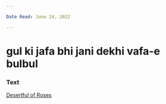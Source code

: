 ```yaml
---

Date Read: June 24, 2022

---
```


# gul ki jafa bhi jani dekhi vafa-e bulbul

### Text
[Desertful of Roses](http://www.columbia.edu/itc/mealac/pritchett/00garden/02c/0265/index_0265.html)

